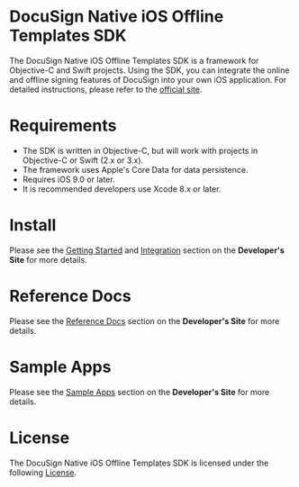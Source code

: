 
# DocuSign Native iOS Offline Templates SDK

The DocuSign Native iOS Offline Templates SDK is a framework for Objective-C and Swift projects. Using the SDK,  you can integrate the online and offline signing features of DocuSign into your own iOS application.
For detailed instructions, please refer to the [official site](https://docs.docusign.com/ios_sdk/).

Requirements
============
- The SDK is written in Objective-C, but will work with projects in Objective-C or Swift (2.x or 3.x).
- The framework uses Apple's Core Data for data persistence.
- Requires iOS 9.0 or later.
- It is recommended developers use Xcode 8.x or later.

Install
=============
Please see the [Getting Started](https://docs.docusign.com/ios_sdk/developer.html) and [Integration](https://docs.docusign.com/ios_sdk/developer.html) section on the **Developer's Site** for more details.

Reference Docs
==============
Please see the [Reference Docs](https://docs.docusign.com/ios_sdk/refdocs/html/annotated.html) section on the **Developer's Site** for more details.

Sample Apps
===========
Please see the [Sample Apps](https://docs.docusign.com/ios_sdk/developer.html) section on the **Developer's Site** for more details.

License
=======

The DocuSign Native iOS Offline Templates SDK is licensed under the following [License](LICENSE.docx).
